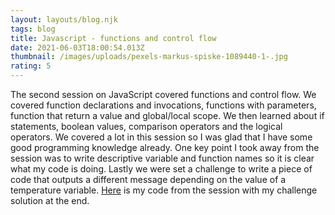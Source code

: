 ```yaml
---
layout: layouts/blog.njk
tags: blog
title: Javascript - functions and control flow
date: 2021-06-03T18:00:54.013Z
thumbnail: /images/uploads/pexels-markus-spiske-1089440-1-.jpg
rating: 5
---
```

The second session on JavaScript covered functions and control flow. We covered function declarations and invocations, functions with parameters, function that return a value and global/local scope. We then learned about if statements, boolean values, comparison operators and the logical operators. We covered a lot in this session so I was glad that I have some good programming knowledge already. One key point I took away from the session was to write descriptive variable and function names so it is clear what my code is doing.  Lastly we were set a challenge to write a piece of code that outputs a different message depending on the value of a temperature variable. <a href="https://codepen.io/ThomasAlexMann/pen/MWpQVVz?editors=0001" target="_blank">Here</a> is my code from the session with my challenge solution at the end. 


